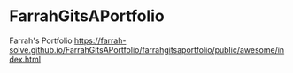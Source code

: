 # FarrahGitsAPortfolio
Farrah's Portfolio
https://farrah-solve.github.io/FarrahGitsAPortfolio/farrahgitsaportfolio/public/awesome/index.html
